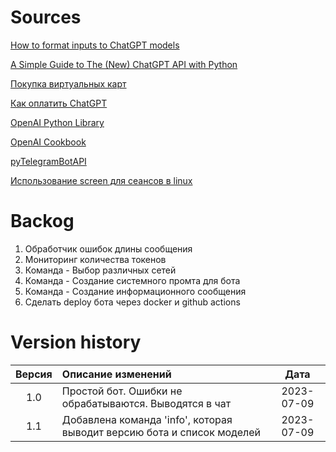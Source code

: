 # Sources

[How to format inputs to ChatGPT models](https://github.com/openai/openai-cookbook/blob/main/examples/How_to_format_inputs_to_ChatGPT_models.ipynb)

[A Simple Guide to The (New) ChatGPT API with Python](https://medium.com/geekculture/a-simple-guide-to-chatgpt-api-with-python-c147985ae28)

[Покупка виртуальных карт](https://wanttopay.net/)

[Как оплатить ChatGPT](https://dzen.ru/a/ZBmbwIEH5UfGiHbR)

[OpenAI Python Library](https://github.com/openai/openai-python)

[OpenAI Cookbook](https://github.com/openai/openai-cookbook/)

[pyTelegramBotAPI](https://github.com/eternnoir/pyTelegramBotAPI)

[Использование screen для сеансов в linux](https://wiki.merionet.ru/articles/kak-polzovatsya-utilitoj-screen-v-linux)


# Backog
1. Обработчик ошибок длины сообщения
2. Мониторинг количества токенов
3. Команда - Выбор различных сетей
4. Команда - Создание системного промта для бота
5. Команда - Создание информационного сообщения
6. Сделать deploy бота через docker и github actions


# Version history

| Версия | Описание изменений                                                     |    Дата    |
| :----: | :--------------------------------------------------------------------- | :--------: |
|  1.0   | Простой бот. Ошибки не обрабатываются. Выводятся в чат                 | 2023-07-09 |
|  1.1   | Добавлена команда 'info', которая выводит версию бота и список моделей | 2023-07-09 |